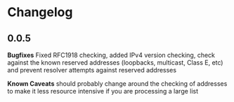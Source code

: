 # Changelog

## 0.0.5

**Bugfixes**
Fixed RFC1918 checking, added IPv4 version checking, check against the known reserved addresses (loopbacks, multicast, Class E, etc) and prevent resolver attempts against reserved addresses

**Known Caveats** 
should probably change around the checking of addresses to make it less resource intensive if you are processing a large list